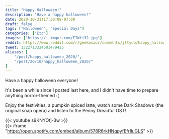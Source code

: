```yaml
---
title: "Happy Halloween!"
description: "Have a happy halloween!"
date: 2020-10-31T17:30:08-07:00
draft: false
tags: ["Halloween", "Special Days"]
categories: ["Etc"]
images: ["https://i.imgur.com/EIWfi32.jpg"]
reddit: https://www.reddit.com/r/geekosaur/comments/jltydb/happy_halloween/
tweet: 1322713324501479425
aliases: [
    "/post/happy_halloween_2020/",
    "/post/20/10/happy_halloween_2020/"
]
---
```


Have a happy halloween everyone!

It's been a while since I posted last here, and I didn't have time to prepare anything horror-themed :(

Enjoy the festivities, a pumpkin spiced latte, watch some Dark Shadows (the original soap opera) and listen to the Penny Dreadful OST!

{{< youtube s9KNYOfj-3w >}}  
{{< iframe "https://open.spotify.com/embed/album/578R6rkHNqpyfEfrIluGLS" >}}

<!--more-->
